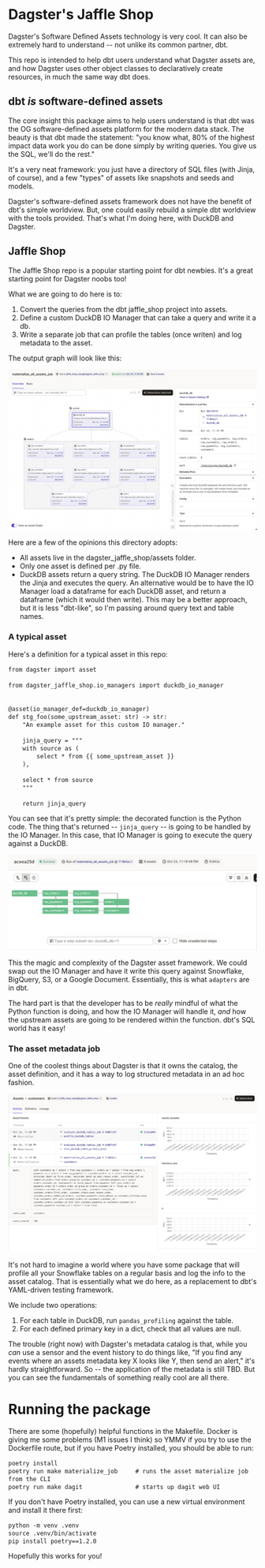 # Dagster's Jaffle Shop

Dagster's Software Defined Assets technology is very cool. It can also be
extremely hard to understand -- not unlike its common partner, dbt.

This repo is intended to help dbt users understand what Dagster assets are,
and how Dagster uses other object classes to declaratively create resources,
in much the same way dbt does.

## dbt _is_ software-defined assets

The core insight this package aims to help users understand is that dbt was
the OG software-defined assets platform for the modern data stack. The beauty
is that dbt made the statement: "you know what, 80% of the highest impact
data work you do can be done simply by writing queries. You give us the SQL,
we'll do the rest."

It's a very neat framework: you just have a directory of SQL files (with Jinja, of
course), and a few "types" of assets like snapshots and seeds and models.

Dagster's software-defined assets framework does not have the benefit of dbt's
simple worldview. But, one could easily rebuild a simple dbt worldview with the
tools provided. That's what I'm doing here, with DuckDB and Dagster.

## Jaffle Shop

The Jaffle Shop repo is a popular starting point for dbt newbies. It's a great
starting point for Dagster noobs too!

What we are going to do here is to:

1. Convert the queries from the dbt jaffle_shop project into assets.
2. Define a custom DuckDB IO Manager that can take a query and write it a db.
3. Write a separate job that can profile the tables (once writen) and log metadata to the asset.

The output graph will look like this:

![Dagster Asset Graph](img/asset_graph.png)

Here are a few of the opinions this directory adopts:

- All assets live in the dagster_jaffle_shop/assets folder.
- Only one asset is defined per .py file.
- DuckDB assets return a query string. The DuckDB IO Manager renders the Jinja
and executes the query. An alternative would be to have the IO Manager load a
dataframe for each DuckDB asset, and return a dataframe (which it would then
write). This may be a better approach, but it is less "dbt-like", so I'm
passing around query text and table names.

### A typical asset

Here's a definition for a typical asset in this repo:

```{python}
from dagster import asset

from dagster_jaffle_shop.io_managers import duckdb_io_manager


@asset(io_manager_def=duckdb_io_manager)
def stg_foo(some_upstream_asset: str) -> str:
    "An example asset for this custom IO manager."

    jinja_query = """
    with source as (
        select * from {{ some_upstream_asset }}
    ),

    select * from source
    """

    return jinja_query
```

You can see that it's pretty simple: the decorated function is the Python code.
The thing that's returned -- `jinja_query` -- is going to be handled by the IO
Manager. In this case, that IO Manager is going to execute the query against
a DuckDB.

![](img/job_run.png)

This the magic and complexity of the Dagster asset framework. We could swap out
the IO Manager and have it write this query against Snowflake, BigQuery, S3, or
a Google Document. Essentially, this is what `adapters` are in dbt.

The hard part is that the developer has to be _really_ mindful of what the Python
function is doing, and how the IO Manager will handle it, _and_ how the upstream
assets are going to be rendered within the function. dbt's SQL world has
it easy!

### The asset metadata job

One of the coolest things about Dagster is that it owns the catalog, the asset
definition, and it has a way to log structured metadata in an ad hoc fashion.

![](img/catalog_metadata.png)

It's not hard to imagine a world where you have some package that will profile
all your Snowflake tables on a regular basis and log the info to the asset catalog.
That is essentially what we do here, as a replacement to dbt's YAML-driven
testing framework.

We include two operations:

1. For each table in DuckDB, run `pandas_profiling` against the table.
2. For each defined primary key in a dict, check that all values are null.

The trouble (right now) with Dagster's metadata catalog is that, while you _can_
use a sensor and the event history to do things like, "If you find any events
where an assets metadata key X looks like Y, then send an alert," it's hardly
straightforward. So -- the application of the metadata is still TBD. But you
can see the fundamentals of something really cool are all there.

# Running the package

There are some (hopefully) helpful functions in the Makefile. Docker is giving
me some problems (M1 issues I think) so YMMV if you try to use the Dockerfile
route, but if you have Poetry installed, you should be able to run:

```{bash}
poetry install
poetry run make materialize_job     # runs the asset materialize job from the CLI
poetry run make dagit               # starts up dagit web UI
```

If you don't have Poetry installed, you can use a new virtual environment and
install it there first:

```{bash}
python -m venv .venv
source .venv/bin/activate
pip install poetry==1.2.0
```

Hopefully this works for you!

